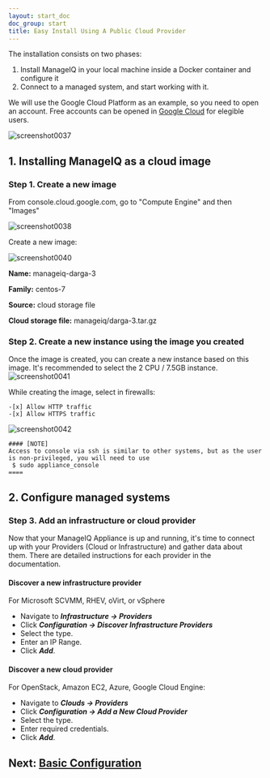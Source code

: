 ```yaml
---
layout: start_doc
doc_group: start
title: Easy Install Using A Public Cloud Provider
---
```

The installation consists on two phases:

 1. Install ManageIQ in your local machine inside a Docker container and configure it
 2. Connect to a managed system, and start working with it.

We will use the Google Cloud Platform as an example, so you need to open an account. Free accounts can be opened in [Google Cloud](https://console.cloud.google.com/freetrial) for elegible users.

![screenshot0037](/assets/images/docs/screenshot_0037.png)

## 1. Installing ManageIQ as a cloud image ##
### Step 1. Create a new image ###
From console.cloud.google.com, go to "Compute Engine" and then "Images"

![screenshot0038](/assets/images/docs/screenshot_0038.png)

Create a new image:

![screenshot0040](/assets/images/docs/screenshot_0040.png)

**Name:** manageiq-darga-3

**Family:** centos-7

**Source:** cloud storage file

**Cloud storage file:** manageiq/darga-3.tar.gz

### Step 2. Create a new instance using the image you created

Once the image is created, you can create a new instance based on this
image. It's recommended to select the 2 CPU / 7.5GB instance.
![screenshot0041](/assets/images/docs/screenshot_0041.png)

While creating the image, select in firewalls:
~~~~
-[x] Allow HTTP traffic
-[x] Allow HTTPS traffic
~~~~

![screenshot0042](/assets/images/docs/screenshot_0042.png)

```
#### [NOTE]
Access to console via ssh is similar to other systems, but as the user is non-privileged, you will need to use
 $ sudo appliance_console
====
```
## 2. Configure managed systems
### Step 3. Add an infrastructure or cloud provider ###

Now that your ManageIQ Appliance is up and running, it's time to connect up with your Providers (Cloud or Infrastructure) and gather data about them. There are detailed instructions for each provider in the documentation.

#### Discover a new infrastructure provider

For Microsoft SCVMM, RHEV, oVirt, or vSphere

 * Navigate to ***Infrastructure → Providers***
 * Click ***Configuration → Discover Infrastructure Providers***
 * Select the type.
 * Enter an IP Range.
 * Click ***Add***.


#### Discover a new cloud provider

For OpenStack, Amazon EC2, Azure, Google Cloud Engine:

 * Navigate to ***Clouds → Providers***
 * Click ***Configuration → Add a New Cloud Provider***
 * Select the type.
 * Enter required credentials.
 * Click ***Add***.

## Next: [Basic Configuration](/docs/get-started/basic-configuration)
